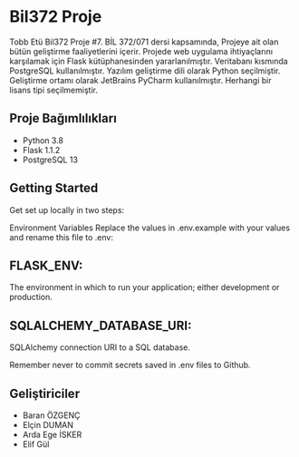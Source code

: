 # Bil372 Proje
Tobb Etü Bil372 Proje #7.
BİL 372/071 dersi kapsamında, Projeye ait olan bütün geliştirme faaliyetlerini içerir. Projede web uygulama 
ihtiyaçlarını karşılamak için Flask kütüphanesinden yararlanılmıştır. Veritabanı kısmında PostgreSQL kullanılmıştır.
Yazılım geliştirme dili olarak Python seçilmiştir. Geliştirme ortamı olarak JetBrains PyCharm kullanılmıştır. Herhangi 
bir lisans tipi seçilmemiştir.

## Proje Bağımlılıkları

* Python 3.8
* Flask 1.1.2
* PostgreSQL 13

## Getting Started
Get set up locally in two steps:

Environment Variables
Replace the values in .env.example with your values and rename this file to .env:

## FLASK_ENV:
The environment in which to run your application; either development or production.

## SQLALCHEMY_DATABASE_URI:
SQLAlchemy connection URI to a SQL database.

Remember never to commit secrets saved in .env files to Github.

## Geliştiriciler

* Baran ÖZGENÇ
* Elçin DUMAN
* Arda Ege İSKER
* Elif Gül


